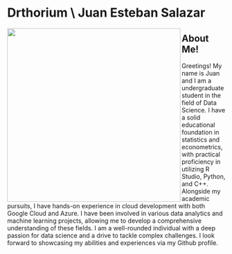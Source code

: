 # Drthorium \ Juan Esteban Salazar
<picture><img align = "left" src = "https://github.com/DrThorium/DrThorium/assets/119984041/77b54e53-16a3-4289-92e4-07a966f44acd" width = 400px></picture>
## About Me!

Greetings! My name is Juan and I am a undergraduate student in the field of Data Science. I have a solid educational foundation in statistics and econometrics, with practical proficiency in utilizing R Studio, Python, and C++. Alongside my academic pursuits, I have hands-on experience in cloud development with both Google Cloud and Azure. I have been involved in various data analytics and machine learning projects, allowing me to develop a comprehensive understanding of these fields. I am a well-rounded individual with a deep passion for data science and a drive to tackle complex challenges. I look forward to showcasing my abilities and experiences via my Github profile.
